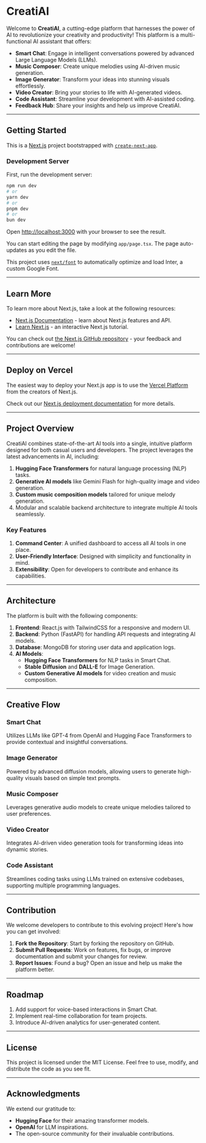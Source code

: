 # CreatiAI

Welcome to **CreatiAI**, a cutting-edge platform that harnesses the power of AI to revolutionize your creativity and productivity! This platform is a multi-functional AI assistant that offers:

- **Smart Chat**: Engage in intelligent conversations powered by advanced Large Language Models (LLMs).
- **Music Composer**: Create unique melodies using AI-driven music generation.
- **Image Generator**: Transform your ideas into stunning visuals effortlessly.
- **Video Creator**: Bring your stories to life with AI-generated videos.
- **Code Assistant**: Streamline your development with AI-assisted coding.
- **Feedback Hub**: Share your insights and help us improve CreatiAI.

---

## Getting Started

This is a [Next.js](https://nextjs.org/) project bootstrapped with [`create-next-app`](https://github.com/vercel/next.js/tree/canary/packages/create-next-app).

### Development Server

First, run the development server:

```bash
npm run dev
# or
yarn dev
# or
pnpm dev
# or
bun dev
```

Open [http://localhost:3000](http://localhost:3000) with your browser to see the result.

You can start editing the page by modifying `app/page.tsx`. The page auto-updates as you edit the file.

This project uses [`next/font`](https://nextjs.org/docs/basic-features/font-optimization) to automatically optimize and load Inter, a custom Google Font.

---

## Learn More

To learn more about Next.js, take a look at the following resources:

- [Next.js Documentation](https://nextjs.org/docs) - learn about Next.js features and API.
- [Learn Next.js](https://nextjs.org/learn) - an interactive Next.js tutorial.

You can check out [the Next.js GitHub repository](https://github.com/vercel/next.js/) - your feedback and contributions are welcome!

---

## Deploy on Vercel

The easiest way to deploy your Next.js app is to use the [Vercel Platform](https://vercel.com/new?utm_medium=default-template&filter=next.js&utm_source=create-next-app&utm_campaign=create-next-app-readme) from the creators of Next.js.

Check out our [Next.js deployment documentation](https://nextjs.org/docs/deployment) for more details.

---

## Project Overview

CreatiAI combines state-of-the-art AI tools into a single, intuitive platform designed for both casual users and developers. The project leverages the latest advancements in AI, including:

1. **Hugging Face Transformers** for natural language processing (NLP) tasks.
2. **Generative AI models** like Gemini Flash for high-quality image and video generation.
3. **Custom music composition models** tailored for unique melody generation.
4. Modular and scalable backend architecture to integrate multiple AI tools seamlessly.

### Key Features

1. **Command Center**: A unified dashboard to access all AI tools in one place.
2. **User-Friendly Interface**: Designed with simplicity and functionality in mind.
3. **Extensibility**: Open for developers to contribute and enhance its capabilities.

---

## Architecture

The platform is built with the following components:

1. **Frontend**: React.js with TailwindCSS for a responsive and modern UI.
2. **Backend**: Python (FastAPI) for handling API requests and integrating AI models.
3. **Database**: MongoDB for storing user data and application logs.
4. **AI Models**:
   - **Hugging Face Transformers** for NLP tasks in Smart Chat.
   - **Stable Diffusion** and **DALL-E** for Image Generation.
   - **Custom Generative AI models** for video creation and music composition.

---

## Creative Flow

### Smart Chat
Utilizes LLMs like GPT-4 from OpenAI and Hugging Face Transformers to provide contextual and insightful conversations.

### Image Generator
Powered by advanced diffusion models, allowing users to generate high-quality visuals based on simple text prompts.

### Music Composer
Leverages generative audio models to create unique melodies tailored to user preferences.

### Video Creator
Integrates AI-driven video generation tools for transforming ideas into dynamic stories.

### Code Assistant
Streamlines coding tasks using LLMs trained on extensive codebases, supporting multiple programming languages.

---

## Contribution

We welcome developers to contribute to this evolving project! Here's how you can get involved:

1. **Fork the Repository**: Start by forking the repository on GitHub.
2. **Submit Pull Requests**: Work on features, fix bugs, or improve documentation and submit your changes for review.
3. **Report Issues**: Found a bug? Open an issue and help us make the platform better.

---

## Roadmap

1. Add support for voice-based interactions in Smart Chat.
2. Implement real-time collaboration for team projects.
3. Introduce AI-driven analytics for user-generated content.

---

## License

This project is licensed under the MIT License. Feel free to use, modify, and distribute the code as you see fit.

---

## Acknowledgments

We extend our gratitude to:
- **Hugging Face** for their amazing transformer models.
- **OpenAI** for LLM inspirations.
- The open-source community for their invaluable contributions.
